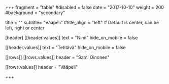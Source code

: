 +++
fragment = "table"
#disabled = false
date = "2017-10-10"
weight = 200
#background = "secondary"

title = ""
subtitle= "Vääpeli"
#title_align = "left" # Default is center, can be left, right or center


[header]
[[header.values]]
text = "Nimi"
hide_on_mobile = false

[[header.values]]
text = "Tehtävä"
hide_on_mobile = false

[[rows]]
[[rows.values]]
header = "Sami Oinonen"

[[rows.values]]
header = "Vääpeli"

+++
